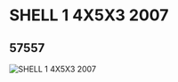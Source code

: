 # SHELL 1 4X5X3 2007
## 57557
![SHELL 1 4X5X3 2007](https://lc-www-live-s.legocdn.com/media/bricks/5/2/4498070.jpg)